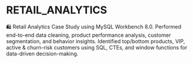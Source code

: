 # RETAIL_ANALYTICS
🛍️ Retail Analytics Case Study using MySQL Workbench 8.0. Performed end-to-end data cleaning, product performance analysis, customer segmentation, and behavior insights. Identified top/bottom products, VIP, active &amp; churn-risk customers using SQL, CTEs, and window functions for data-driven decision-making.
